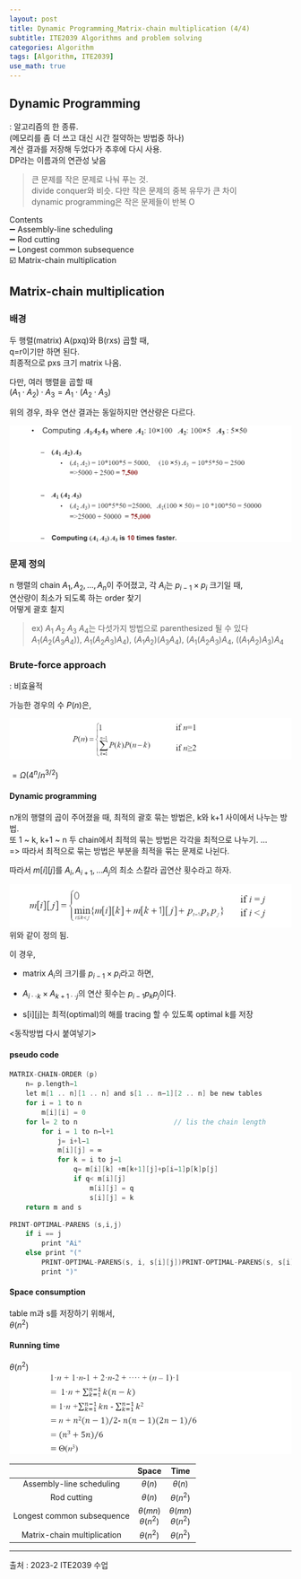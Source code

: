 ```yaml
---
layout: post
title: Dynamic Programming_Matrix-chain multiplication (4/4)
subtitle: ITE2039 Algorithms and problem solving
categories: Algorithm
tags: [Algorithm, ITE2039]
use_math: true
---
```


## Dynamic Programming 
: 알고리즘의 한 종류.   
(메모리를 좀 더 쓰고 대신 시간 절약하는 방법중 하나)   
계산 결과를 저장해 두었다가 추후에 다시 사용.   
DP라는 이름과의 연관성 낮음

> 큰 문제를 작은 문제로 나눠 푸는 것.   
divide conquer와 비슷. 다만 작은 문제의 중복 유무가 큰 차이   
dynamic programming은 작은 문제들이 반복 O


Contents      
➖ Assembly-line scheduling    
➖ Rod cutting   
➖ Longest common subsequence   
☑️ Matrix-chain multiplication

## Matrix-chain multiplication

### 배경

두 행렬(matrix) A(pxq)와 B(rxs) 곱할 때,    
q=r이기만 하면 된다.    
최종적으로 pxs 크기 matrix 나옴.

다만, 여러 행렬을 곱할 때   
$(A_1\cdot A_2)\cdot A_3 = A_1 \cdot (A_2 \cdot A_3)$

위의 경우, 좌우 연산 결과는 동일하지만 연산량은 다르다.

![1][1]


### 문제 정의 

n 행렬의 chain $A_1, A_2, ... ,A_n$이 주어졌고, 각 $A_i$는 $p_{i-1}\times p_i$ 크기일 때,   
연산량이 최소가 되도록 하는 order 찾기   
어떻게 괄호 칠지


> ex) $A_1$  $A_2$  $A_3$  $A_4$는 다섯가지 방법으로 parenthesized 될 수 있다   
$A_1 (A_2(A_3 A_4))$,
$A_1 (A_2 A_3) A_4)$,
$(A_1 A_2)(A_3 A_4)$,
$(A_1 (A_2 A_3) A_4$,
$((A_1 A_2)A_3) A_4$


### Brute-force approach
: 비효율적

가능한 경우의 수 $P(n)$은,   

![2][2]

$= \Omega(4^n/n^{3/2})$


#### Dynamic programming

n개의 행렬의 곱이 주어졌을 때, 최적의 괄호 묶는 방법은, k와 k+1 사이에서 나누는 방법.    
또 1 ~ k, k+1 ~ n 두 chain에서 최적의 묶는 방법은 각각을 최적으로 나누기. ...   
=> 따라서 최적으로 묶는 방법은 부분을 최적을 묶는 문제로 나뉜다.

따라서 $m[i][j]$를 $A_i, A_{i+1}, ...A_j$의 최소 스칼라 곱연산 횟수라고 하자. 

![3][3]
위와 같이 정의 됨.

이 경우, 
- matrix $A_i$의 크기를 $p_{i-1}\times p_i$라고 하면, 

- $A_{i\cdot \cdot k} \times A_{k+1\cdot \cdot j}$의 연산 횟수는 $p_{i-1}p_kp_j$이다.

- s[i][j]는 최적(optimal)의 해를 tracing 할 수 있도록 optimal k를 저장








<동작방법 다시 붙여넣기>


















#### pseudo code
```c
MATRIX-CHAIN-ORDER (p)
    n= p.length−1
    let m[1 .. n][1 .. n] and s[1 .. n−1][2 .. n] be new tables 
    for i = 1 to n
        m[i][i] = 0
    for l= 2 to n                        // lis the chain length
        for i = 1 to n−l+1
            j= i+l−1
            m[i][j] = ∞
            for k = i to j−1 
                q= m[i][k] +m[k+1][j]+p[i−1]p[k]p[j]
                if q< m[i][j]
                    m[i][j] = q
                    s[i][j] = k
    return m and s
```

```c
PRINT-OPTIMAL-PARENS (s,i,j)   
    if i == j
        print "Ai" 
    else print "("
        PRINT-OPTIMAL-PARENS(s, i, s[i][j])PRINT-OPTIMAL-PARENS(s, s[i][j] +1, j)
        print ")"
```

#### Space consumption
table m과 s를 저장하기 위해서,   
$\theta(n^2)$

#### Running time
$\theta(n^2)$
![4][4]

||Space|Time|
|:---:|:---:|:---:|
|Assembly-line scheduling|$\theta(n)$|$\theta(n)$|
|Rod cutting|$\theta(n)$|$\theta(n^2)$|
|Longest common subsequence|$\theta(mn)$</br>$\theta(n^2)$|$\theta(mn)$</br>$\theta(n^2)$|
|Matrix-chain multiplication|$\theta(n^2)$|$\theta(n^2)$|



---

[1]: /assets/images/post_img/2023-10-31-AL_DynamicProgramming4/1.png
[2]: /assets/images/post_img/2023-10-31-AL_DynamicProgramming4/2.png
[3]: /assets/images/post_img/2023-10-31-AL_DynamicProgramming4/3.png
[4]: /assets/images/post_img/2023-10-31-AL_DynamicProgramming4/4.png

출처 : 2023-2 ITE2039 수업  

